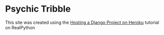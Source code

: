 # Psychic Tribble

This site was created using the [Hosting a Django Project on Heroku](https://realpython.com/django-hosting-on-heroku/ "https://realpython.com/django-hosting-on-heroku/") tutorial on RealPython